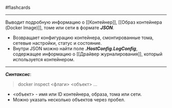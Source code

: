 #flashcards
***
Выводит подробную информацию о [[Контейнер]], [[Образ контейнера (Docker Image)]], томе или сети в формате ***JSON***.
- Возвращает конфигурацию контейнера, смонтированные тома, сетевые настройки, статус и состояние.
- Внутри JSON можно найти поле ***.HostConfig.LogConfig***, содержащее информацию о [[Драйвер журналирования]], который используется контейнером.
***
***Синтаксис***:
>docker inspect <флаги> <объект> ...
- <объект> - имя или ID контейнера, образа, тома или сети.
- Можно указать несколько объектов через пробел.
<!--SR:!2025-10-10,4,230-->